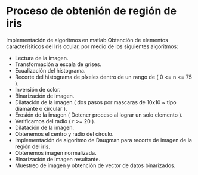 # Proceso de obtenión de región de iris

Implementación de algoritmos en matlab
Obtención de elementos caracterísiticos del Iris ocular, por medio de los siguientes algoritmos:
* Lectura de la imagen.
* Transformación a escala de grises.
* Ecualización del histograma.
* Recorte del histograma de píxeles dentro de un rango de ( 0 <= n <= 75 ).
* Inversión de color.
* Binarización de imagen.
* Dilatación de la imagen ( dos pasos por mascaras de 10x10 ~ tipo diamante o circular ).
* Erosión de la imagen ( Detener proceso al lograr un solo elemento ).
* Verificamos del radio ( r >= 20 ).
* Dilatación de la imagen.
* Obtenemos el centro y radio del círculo.
* Implementación de algoritmo de Daugman para recorte de imagen de la región del iris.
* Obtenemos imagen normalizada.
* Binarización de imagen resultante.
* Muestreo de imagen y obtención de vector de datos binarizados.

